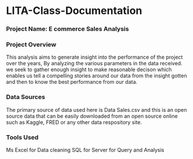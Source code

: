 # LITA-Class-Documentation

### Project Name: E commerce Sales Analysis

### Project Overview
This analysis aims to generate insight into the performance of the project over the years, By analyzing the various parameters in the data received. we seek to gather enough insight to make reasonable decison which enables us tell a compelling stories around our data from the insight gotten and then to know the best performance from our data.

### Data Sources 
The primary source of data used here is Data Sales.csv and this is an open source data that can be easily downloaded from an open source online such as Kaggle, FRED or any other data respository site.

### Tools Used
Ms Excel for Data cleaning 
SQL for Server for Query and Analysis
